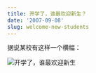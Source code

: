 ```yaml
---
title: 开学了，谁最欢迎新生？
date: '2007-09-08'
slug: welcome-new-students
---
```


据说某校有这样一个横幅：

![开学了，谁最欢迎新生](https://i.imgur.com/y4owt.jpg)


